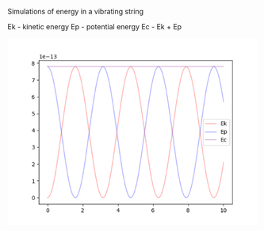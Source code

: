 Simulations of energy in a vibrating string

Ek - kinetic energy
Ep - potential energy
Ec - Ek + Ep

![Struna.png](Struna.png)
